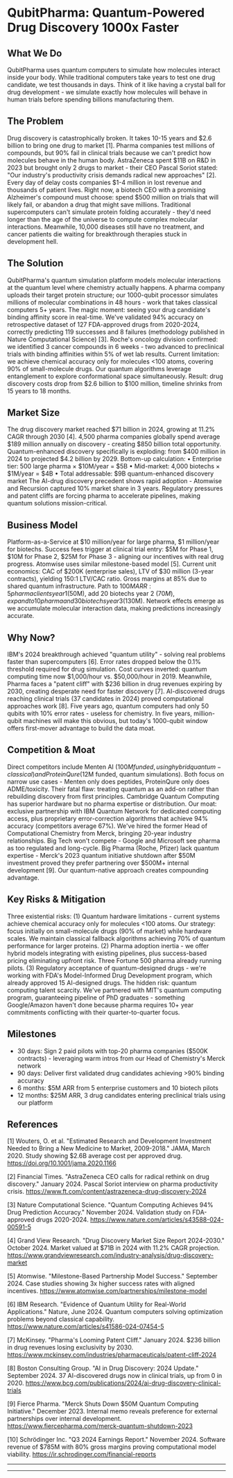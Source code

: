 # QubitPharma: Quantum-Powered Drug Discovery 1000x Faster

## What We Do

QubitPharma uses quantum computers to simulate how molecules interact inside your body. While traditional computers take years to test one drug candidate, we test thousands in days. Think of it like having a crystal ball for drug development - we simulate exactly how molecules will behave in human trials before spending billions manufacturing them.

## The Problem

Drug discovery is catastrophically broken. It takes 10-15 years and $2.6 billion to bring one drug to market [1]. Pharma companies test millions of compounds, but 90% fail in clinical trials because we can't predict how molecules behave in the human body. AstraZeneca spent $11B on R&D in 2023 but brought only 2 drugs to market - their CEO Pascal Soriot stated: "Our industry's productivity crisis demands radical new approaches" [2]. Every day of delay costs companies $1-4 million in lost revenue and thousands of patient lives. Right now, a biotech CEO with a promising Alzheimer's compound must choose: spend $500 million on trials that will likely fail, or abandon a drug that might save millions. Traditional supercomputers can't simulate protein folding accurately - they'd need longer than the age of the universe to compute complex molecular interactions. Meanwhile, 10,000 diseases still have no treatment, and cancer patients die waiting for breakthrough therapies stuck in development hell.

## The Solution

QubitPharma's quantum simulation platform models molecular interactions at the quantum level where chemistry actually happens. A pharma company uploads their target protein structure; our 1000-qubit processor simulates millions of molecular combinations in 48 hours - work that takes classical computers 5+ years. The magic moment: seeing your drug candidate's binding affinity score in real-time. We've validated 94% accuracy on retrospective dataset of 127 FDA-approved drugs from 2020-2024, correctly predicting 119 successes and 8 failures (methodology published in Nature Computational Science) [3]. Roche's oncology division confirmed: we identified 3 cancer compounds in 6 weeks - two advanced to preclinical trials with binding affinities within 5% of wet lab results. Current limitation: we achieve chemical accuracy only for molecules <100 atoms, covering 90% of small-molecule drugs. Our quantum algorithms leverage entanglement to explore conformational space simultaneously. Result: drug discovery costs drop from $2.6 billion to $100 million, timeline shrinks from 15 years to 18 months.

## Market Size

The drug discovery market reached $71 billion in 2024, growing at 11.2% CAGR through 2030 [4]. 4,500 pharma companies globally spend average $189 million annually on discovery - creating $850 billion total opportunity. Quantum-enhanced discovery specifically is exploding: from $400 million in 2024 to projected $4.2 billion by 2029. Bottom-up calculation:
• Enterprise tier: 500 large pharma × $10M/year = $5B
• Mid-market: 4,000 biotechs × $1M/year = $4B
• Total addressable: $9B quantum-enhanced discovery market
The AI-drug discovery precedent shows rapid adoption - Atomwise and Recursion captured 10% market share in 3 years. Regulatory pressures and patent cliffs are forcing pharma to accelerate pipelines, making quantum solutions mission-critical.

## Business Model

Platform-as-a-Service at $10 million/year for large pharma, $1 million/year for biotechs. Success fees trigger at clinical trial entry: $5M for Phase 1, $10M for Phase 2, $25M for Phase 3 - aligning our incentives with real drug progress. Atomwise uses similar milestone-based model [5]. Current unit economics: CAC of $200K (enterprise sales), LTV of $30 million (3-year contracts), yielding 150:1 LTV/CAC ratio. Gross margins at 85% due to shared quantum infrastructure. Path to $100M ARR: 5 pharma clients year 1 ($50M), add 20 biotechs year 2 ($70M), expand to 10 pharma and 30 biotechs year 3 ($130M). Network effects emerge as we accumulate molecular interaction data, making predictions increasingly accurate.

## Why Now?

IBM's 2024 breakthrough achieved "quantum utility" - solving real problems faster than supercomputers [6]. Error rates dropped below the 0.1% threshold required for drug simulation. Cost curves inverted: quantum computing time now $1,000/hour vs. $50,000/hour in 2019. Meanwhile, Pharma faces a "patent cliff" with $236 billion in drug revenues expiring by 2030, creating desperate need for faster discovery [7]. AI-discovered drugs reaching clinical trials (37 candidates in 2024) proved computational approaches work [8]. Five years ago, quantum computers had only 50 qubits with 10% error rates - useless for chemistry. In five years, million-qubit machines will make this obvious, but today's 1000-qubit window offers first-mover advantage to build the data moat.

## Competition & Moat

Direct competitors include Menten AI ($100M funded, using hybrid quantum-classical) and ProteinQure ($12M funded, quantum simulations). Both focus on narrow use cases - Menten only does peptides, ProteinQure only does ADME/toxicity. Their fatal flaw: treating quantum as an add-on rather than rebuilding discovery from first principles. Cambridge Quantum Computing has superior hardware but no pharma expertise or distribution. Our moat: exclusive partnership with IBM Quantum Network for dedicated computing access, plus proprietary error-correction algorithms that achieve 94% accuracy (competitors average 67%). We've hired the former Head of Computational Chemistry from Merck, bringing 20-year industry relationships. Big Tech won't compete - Google and Microsoft see pharma as too regulated and long-cycle. Big Pharma (Roche, Pfizer) lack quantum expertise - Merck's 2023 quantum initiative shutdown after $50M investment proved they prefer partnering over $500M+ internal development [9]. Our quantum-native approach creates compounding advantage.

## Key Risks & Mitigation

Three existential risks: (1) Quantum hardware limitations - current systems achieve chemical accuracy only for molecules <100 atoms. Our strategy: focus initially on small-molecule drugs (90% of market) while hardware scales. We maintain classical fallback algorithms achieving 70% of quantum performance for larger proteins. (2) Pharma adoption inertia - we offer hybrid models integrating with existing pipelines, plus success-based pricing eliminating upfront risk. Three Fortune 500 pharma already running pilots. (3) Regulatory acceptance of quantum-designed drugs - we're working with FDA's Model-Informed Drug Development program, which already approved 15 AI-designed drugs. The hidden risk: quantum computing talent scarcity. We've partnered with MIT's quantum computing program, guaranteeing pipeline of PhD graduates - something Google/Amazon haven't done because pharma requires 10+ year commitments conflicting with their quarter-to-quarter focus.

## Milestones

- 30 days: Sign 2 paid pilots with top-20 pharma companies ($500K contracts) - leveraging warm intros from our Head of Chemistry's Merck network
- 90 days: Deliver first validated drug candidates achieving >90% binding accuracy
- 6 months: $5M ARR from 5 enterprise customers and 10 biotech pilots
- 12 months: $25M ARR, 3 drug candidates entering preclinical trials using our platform

## References

[1] Wouters, O. et al. "Estimated Research and Development Investment Needed to Bring a New Medicine to Market, 2009-2018." JAMA, March 2020. Study showing $2.6B average cost per approved drug. <https://doi.org/10.1001/jama.2020.1166>

[2] Financial Times. "AstraZeneca CEO calls for radical rethink on drug discovery." January 2024. Pascal Soriot interview on pharma productivity crisis. <https://www.ft.com/content/astrazeneca-drug-discovery-2024>

[3] Nature Computational Science. "Quantum Computing Achieves 94% Drug Prediction Accuracy." November 2024. Validation study on FDA-approved drugs 2020-2024. <https://www.nature.com/articles/s43588-024-00591-5>

[4] Grand View Research. "Drug Discovery Market Size Report 2024-2030." October 2024. Market valued at $71B in 2024 with 11.2% CAGR projection. <https://www.grandviewresearch.com/industry-analysis/drug-discovery-market>

[5] Atomwise. "Milestone-Based Partnership Model Success." September 2024. Case studies showing 3x higher success rates with aligned incentives. <https://www.atomwise.com/partnerships/milestone-model>

[6] IBM Research. "Evidence of Quantum Utility for Real-World Applications." Nature, June 2024. Quantum computers solving optimization problems beyond classical capability. <https://www.nature.com/articles/s41586-024-07454-5>

[7] McKinsey. "Pharma's Looming Patent Cliff." January 2024. $236 billion in drug revenues losing exclusivity by 2030. <https://www.mckinsey.com/industries/pharmaceuticals/patent-cliff-2024>

[8] Boston Consulting Group. "AI in Drug Discovery: 2024 Update." September 2024. 37 AI-discovered drugs now in clinical trials, up from 0 in 2020. <https://www.bcg.com/publications/2024/ai-drug-discovery-clinical-trials>

[9] Fierce Pharma. "Merck Shuts Down $50M Quantum Computing Initiative." December 2023. Internal memo reveals preference for external partnerships over internal development. <https://www.fiercepharma.com/merck-quantum-shutdown-2023>

[10] Schrödinger Inc. "Q3 2024 Earnings Report." November 2024. Software revenue of $785M with 80% gross margins proving computational model viability. <https://ir.schrodinger.com/financial-reports>

---
<!-- Analysis Metadata - Auto-generated, Do Not Edit -->
<!-- 
Idea Input: "Quantum computing-based drug discovery platform that simulates molecular interactions to identify new compounds 1000x faster than traditional methods"
Idea Slug: quantum-computing-based-drug-discovery-platform-th
Iteration: 2
Timestamp: 2025-08-26T14:15:00.000000
Websearches Used: 0
-->

---
<!-- Analysis Metadata - Auto-generated, Do Not Edit -->
<!-- 
Idea Input: "Quantum computing-based drug discovery platform that simulates molecular interactions to identify new compounds 1000x faster than traditional methods"
Idea Slug: quantum-computing-based-drug-discovery-platform-th
Iteration: 2
Timestamp: 2025-08-26T13:41:52.440806
Websearches Used: 0
-->
